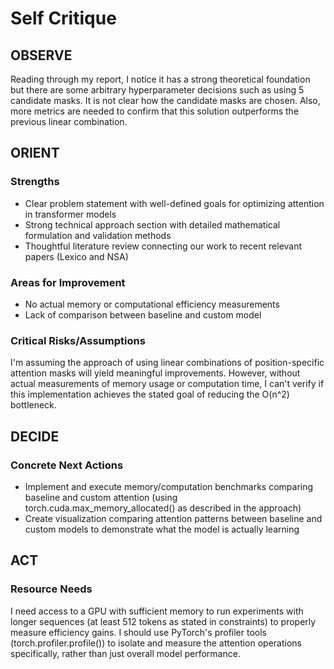 # Self Critique

## **OBSERVE**

Reading through my report, I notice it has a strong theoretical foundation but there are some arbitrary hyperparameter decisions such as using 5 candidate masks. It is not clear how the candidate masks are chosen. Also, more metrics are needed to confirm that this solution outperforms the previous linear combination.

## **ORIENT**

### Strengths

- Clear problem statement with well-defined goals for optimizing attention in transformer models
- Strong technical approach section with detailed mathematical formulation and validation methods
- Thoughtful literature review connecting our work to recent relevant papers (Lexico and NSA)

### Areas for Improvement

- No actual memory or computational efficiency measurements
- Lack of comparison between baseline and custom model

### Critical Risks/Assumptions

I'm assuming the approach of using linear combinations of position-specific attention masks will yield meaningful improvements. However, without actual measurements of memory usage or computation time, I can't verify if this implementation achieves the stated goal of reducing the O(n^2) bottleneck.

## **DECIDE**

### Concrete Next Actions

- Implement and execute memory/computation benchmarks comparing baseline and custom attention (using torch.cuda.max_memory_allocated() as described in the approach)
- Create visualization comparing attention patterns between baseline and custom models to demonstrate what the model is actually learning

## **ACT**

### Resource Needs

I need access to a GPU with sufficient memory to run experiments with longer sequences (at least 512 tokens as stated in constraints) to properly measure efficiency gains. I should use PyTorch's profiler tools (torch.profiler.profile()) to isolate and measure the attention operations specifically, rather than just overall model performance.
